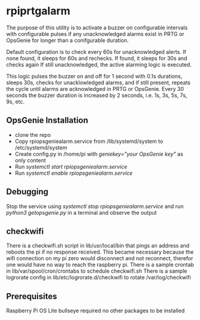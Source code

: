 # rpiprtgalarm

The purpose of this utility is to activate a buzzer on configurable intervals with configurable pulses if any unacknowledged alarms exist in PRTG or OpsGenie for longer than a conifgurable duration. 

Default configuration is to check every 60s for unacknowledged alerts.
If none found, it sleeps for 60s and rechecks.
If found, it sleeps for 30s and checks again
If still unacknowledged, the active alarming logic is executed.

This logic pulses the buzzer on and off for 1 second with 0.1s durations, sleeps 30s, checks for unacklowledged alarms, and if still present, repeats the cycle until alarms are acknowledged in PRTG or OpsGenie. Every 30 seconds the buzzer duration is increased by 2 seconds, i.e. 1s, 3s, 5s, 7s, 9s, etc.

## OpsGenie Installation
* clone the repo
* Copy rpiopsgeniealarm.service from <local cloned folder>/lib/systemd/system to /etc/systemd/system
* Create config.py in /home/pi with _geniekey="your OpsGenie key"_ as only content
* Run _systemctl start rpiopsgeniealarm.service_
* Run _systemctl enable rpiopsgeniealarm.service_
  
## Debugging
Stop the service using _systemctl stop rpiopsgeniealarm.service_ and run _python3 getopsgenie.py_ in a terminal and observe the output
  
## checkwifi
There is a checkwifi.sh script in lib/usr/local/bin that pings an address and reboots the pi if no response received. This became necessary because the wifi connection on my pi zero would disconnect and not reconnect, therefor one would have no way to reach the raspberry pi.
There is a sample crontab in lib/var/spool/cron/crontabs to schedule checkwifi.sh
There is a sample logrorate config in lib/etc/logrorate.d/checkwifi to rotate /var/log/checkwifi
  
## Prerequisites
Raspberry Pi OS Lite bullseye required no other packages to be installed
